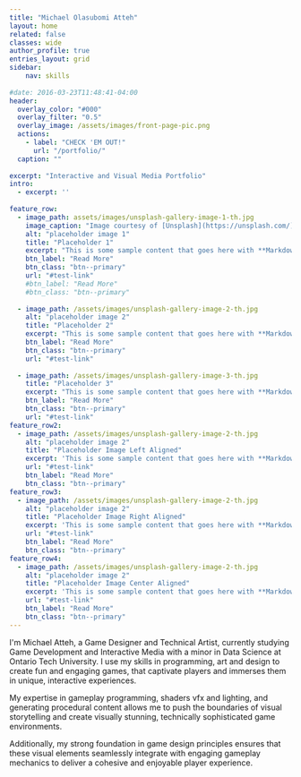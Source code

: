 ```yaml
---
title: "Michael Olasubomi Atteh"
layout: home
related: false
classes: wide
author_profile: true
entries_layout: grid
sidebar:
    nav: skills
      
#date: 2016-03-23T11:48:41-04:00
header:
  overlay_color: "#000"
  overlay_filter: "0.5"
  overlay_image: /assets/images/front-page-pic.png
  actions:
    - label: "CHECK 'EM OUT!"
      url: "/portfolio/"
  caption: ""
 
excerpt: "Interactive and Visual Media Portfolio"
intro:
  - excerpt: ''
    
feature_row:
  - image_path: assets/images/unsplash-gallery-image-1-th.jpg
    image_caption: "Image courtesy of [Unsplash](https://unsplash.com/)"
    alt: "placeholder image 1"
    title: "Placeholder 1"
    excerpt: "This is some sample content that goes here with **Markdown** formatting."
    btn_label: "Read More"
    btn_class: "btn--primary"
    url: "#test-link"
    #btn_label: "Read More"
    #btn_class: "btn--primary"
    
  - image_path: /assets/images/unsplash-gallery-image-2-th.jpg
    alt: "placeholder image 2"
    title: "Placeholder 2"
    excerpt: "This is some sample content that goes here with **Markdown** formatting."
    btn_label: "Read More"
    btn_class: "btn--primary"
    url: "#test-link"
    
  - image_path: /assets/images/unsplash-gallery-image-3-th.jpg
    title: "Placeholder 3"
    excerpt: "This is some sample content that goes here with **Markdown** formatting."
    btn_label: "Read More"
    btn_class: "btn--primary"
    url: "#test-link"
feature_row2:
  - image_path: /assets/images/unsplash-gallery-image-2-th.jpg
    alt: "placeholder image 2"
    title: "Placeholder Image Left Aligned"
    excerpt: 'This is some sample content that goes here with **Markdown** formatting. Left aligned with `type="left"`'
    url: "#test-link"
    btn_label: "Read More"
    btn_class: "btn--primary"
feature_row3:
  - image_path: /assets/images/unsplash-gallery-image-2-th.jpg
    alt: "placeholder image 2"
    title: "Placeholder Image Right Aligned"
    excerpt: 'This is some sample content that goes here with **Markdown** formatting. Right aligned with `type="right"`'
    url: "#test-link"
    btn_label: "Read More"
    btn_class: "btn--primary"
feature_row4:
  - image_path: /assets/images/unsplash-gallery-image-2-th.jpg
    alt: "placeholder image 2"
    title: "Placeholder Image Center Aligned"
    excerpt: 'This is some sample content that goes here with **Markdown** formatting. Centered with `type="center"`'
    url: "#test-link"
    btn_label: "Read More"
    btn_class: "btn--primary"
---
```



I'm Michael Atteh, a Game Designer and Technical Artist, currently studying Game Development and Interactive Media with a minor in Data Science at Ontario Tech University. I use my skills in programming, art and design to create fun and engaging games, that captivate players and immerses them in unique, interactive experiences.

My expertise in gameplay programming, shaders vfx and lighting, and generating procedural content allows me to push the boundaries of visual storytelling and create visually stunning, technically sophisticated game environments.

Additionally, my strong foundation in game design principles ensures that these visual elements seamlessly integrate with engaging gameplay mechanics to deliver a cohesive and enjoyable player experience.

<!--{% include feature_row id="intro" type="center" %}-->



<!--{% include feature_row %}-->

<!--{% include feature_row id="feature_row2" type="left" %}-->

<!--{% include feature_row id="feature_row3" type="right" %}-->

<!--{% include feature_row id="feature_row4" type="center" %}-->